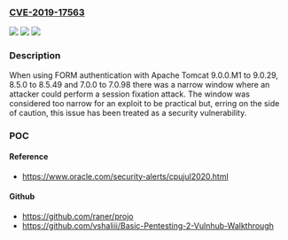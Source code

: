### [CVE-2019-17563](https://cve.mitre.org/cgi-bin/cvename.cgi?name=CVE-2019-17563)
![](https://img.shields.io/static/v1?label=Product&message=Apache%20Tomcat&color=blue)
![](https://img.shields.io/static/v1?label=Version&message=n%2Fa&color=blue)
![](https://img.shields.io/static/v1?label=Vulnerability&message=Session%20fixation&color=brighgreen)

### Description

When using FORM authentication with Apache Tomcat 9.0.0.M1 to 9.0.29, 8.5.0 to 8.5.49 and 7.0.0 to 7.0.98 there was a narrow window where an attacker could perform a session fixation attack. The window was considered too narrow for an exploit to be practical but, erring on the side of caution, this issue has been treated as a security vulnerability.

### POC

#### Reference
- https://www.oracle.com/security-alerts/cpujul2020.html

#### Github
- https://github.com/raner/projo
- https://github.com/vshaliii/Basic-Pentesting-2-Vulnhub-Walkthrough

